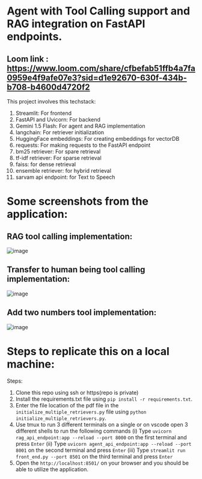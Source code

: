 # Agent with Tool Calling support and RAG integration on FastAPI endpoints.
## Loom link : https://www.loom.com/share/cfbefab51ffb4a7fa0959e4f9afe07e3?sid=d1e92670-630f-434b-b708-b4600d4720f2
This project involves this techstack:
1. Streamlit: For frontend
2. FastAPI and Uvicorn: For backend
3. Gemini 1.5 Flash: For agent and RAG implementation
4. langchain: For retriever initialization
5. HuggingFace embeddings: For creating embeddings for vectorDB
6. requests: For making requests to the FastAPI endpoint
7. bm25 retriever: For spare retrieval
8. tf-idf retriever: For sparse retrieval
9. faiss: for dense retrieval
10. ensemble retriever: for hybrid retrieval
11. sarvam api endpoint: for Text to Speech
# Some screenshots from the application:
## RAG tool calling implementation:
![image](https://github.com/user-attachments/assets/f70d3e74-fa8a-498c-8012-7c82eba1eadc)
## Transfer to human being tool calling implementation:
![image](https://github.com/user-attachments/assets/2f76bb44-1347-4ae8-a2e4-707017ea0a47)
## Add two numbers tool implementation:
![image](https://github.com/user-attachments/assets/2c68834e-d2a3-4fe3-9ab1-68765f085442)
# Steps to replicate this on a local machine:
Steps:
1. Clone this repo using ssh or https(repo is private)
2. Install the requirements.txt file using `pip install -r requirements.txt`.
3. Enter the file location of the pdf file in the `initialize_multiple_retrievers.py` file using `python initialize_multiple_retrievers.py`.
4. Use tmux to run 3 different terminals on a single or on vscode open 3 different shells to run the following commands
   (i) Type `uvicorn rag_api_endpoint:app --reload --port 8000` on the first terminal and press `Enter`
   (ii) Type `uvicorn agent_api_endpoint:app --reload --port 8001` on the second terminal and press `Enter`
   (iii) Type `streamlit run front_end.py --port 8501` on the third terminal and press `Enter`
5. Open the `http://localhost:8501/` on your browser and you should be able to utilize the application.


